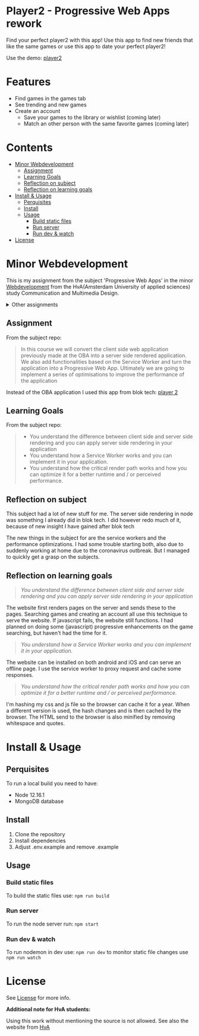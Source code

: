 # Player2 - Progressive Web Apps rework <!-- omit in toc -->
Find your perfect player2 with this app! Use this app to find new friends that like the same games or use this app to date your perfect player2!

Use the demo: [player2](https://find-player-2.herokuapp.com/games)

# Features <!-- omit in toc -->
* Find games in the games tab
* See trending and new games
* Create an account
  * Save your games to the library or wishlist (coming later)
  * Match an other person with the same favorite games (coming later)

# Contents <!-- omit in toc -->
- [Minor Webdevelopment](#minor-webdevelopment)
  - [Assignment](#assignment)
  - [Learning Goals](#learning-goals)
  - [Reflection on subject](#reflection-on-subject)
  - [Reflection on learning goals](#reflection-on-learning-goals)
- [Install & Usage](#install--usage)
  - [Perquisites](#perquisites)
  - [Install](#install)
  - [Usage](#usage)
    - [Build static files](#build-static-files)
    - [Run server](#run-server)
    - [Run dev & watch](#run-dev--watch)
- [License](#license)

# Minor Webdevelopment 
This is my assignment from the subject 'Progressive Web Apps' in the minor [Webdevelopment](https://everythingweb.org) from the HvA(Amsterdam University of applied sciences) study Communication and Multimedia Design.

<details>
    <summary>Other assignments</summary>
    <ul>
        <li><a href='https://github.com/iSirThijs/web-app-from-scratch-1920'>Web App from Scratch</a>
        <li><a href='https://github.com/iSirThijs/css-to-the-rescue-1920'>CSS to the rescue</a></li>
        <li><a href='https://github.com/iSirThijs/project-1-1920'>CSS to the rescue</a></li>
        <li><a href='https://github.com/iSirThijs/progressive-web-apps-1920'>CSS to the rescue</a> - This assignment</li>
    <ul>
</details>

## Assignment 
From the subject repo: 
>In this course we will convert the client side web application previously made at the OBA into a server side rendered application. We also add functionalities based on the Service Worker and turn the application into a Progressive Web App. Ultimately we are going to implement a series of optimisations to improve the performance of the application

Instead of the OBA application I used this app from blok tech: [player 2](https://github.com/iSirThijs/Player2)

## Learning Goals
From the subject repo:
> * You understand the difference between client side and server side rendering and you can apply server side rendering in your application
> * You understand how a Service Worker works and you can implement it in your application.
> * You understand how the critical render path works and how you can optimize it for a better runtime and / or perceived performance.

## Reflection on subject
This subject had a lot of new stuff for me. The server side rendering in node was something I already did in blok tech. I did however redo much of it, because of new insight I have gained after blok tech

The new things in the subject for are the service workers and the performance optimizations. I had some trouble starting both, also due to suddenly working at home due to the coronavirus outbreak. But I managed to quickly get a grasp on the subjects. 

## Reflection on learning goals
> *You understand the difference between client side and server side rendering and you can apply server side rendering in your application* 

The website first renders pages on the server and sends these to the pages. Searching games and creating an account all use this technique to serve the website. If javascript fails, the website still functions. I had planned on doing some (javascript) progressive enhancements on the game searching, but haven't had the time for it. 

> *You understand how a Service Worker works and you can implement it in your application.*

The website can be installed on both android and iOS and can serve an offline page. I use the service worker to proxy request and cache some responses.

> *You understand how the critical render path works and how you can optimize it for a better runtime and / or perceived performance.*

I'm hashing my css and js file so the browser can cache it for a year. When a different version is used, the hash changes and is then cached by the browser. The HTML send to the browser is also minified by removing whitespace and quotes.

# Install & Usage

## Perquisites
To run a local build you need to have:
* Node 12.16.1
* MongoDB database

## Install
1. Clone the repository 
2. Install dependencies
3. Adjust .env.example and remove .example

## Usage
### Build static files
To build the static files use: `npm run build`

### Run server
To run the node server run: `npm start`

### Run dev & watch 
To run nodemon in dev use: `npm run dev`
to monitor static file changes use `npm run watch`

# License
See [License](https://github.com/iSirThijs/progressive-web-apps-1920/blob/master/LICENSE) for more info.

**Additional note for HvA students:**

Using this work without mentioning the source is not allowed. See also the website from [HvA](https://az.hva.nl/studenten/az-lemmas/studenten/hva-breed/juridische-zaken/fraude-en-plagiaat/fraude-en-plagiaat.html)
